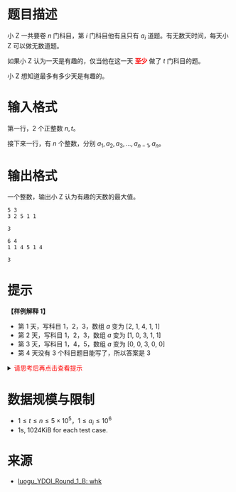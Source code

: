 # 题目描述

小 Z 一共要卷 $n$ 门科目，第 $i$ 门科目他有且只有 $a_i$ 道题。有无数天时间，每天小 Z 可以做无数道题。

如果小 Z 认为一天是有趣的，仅当他在这一天 **<font color="#FF0000">至少</font>** 做了 $t$ 门科目的题。

小 Z 想知道最多有多少天是有趣的。

# 输入格式

第一行，$2$ 个正整数 $n,t$。

接下来一行，有 $n$ 个整数，分别 $a_1,a_2,a_3,\dots,a_{n-1},a_n$。

# 输出格式

一个整数，输出小 Z 认为有趣的天数的最大值。

```input1
5 3 
3 2 5 1 1
```

```output1
3
```

```input2
6 4 
1 1 4 5 1 4
```

```output2
3
```

# 提示
**【样例解释 1】**
* 第 1 天，写科目 1，2，3，数组 $a$ 变为 [2, 1, 4, 1, 1]
* 第 2 天，写科目 1，2，3，数组 $a$ 变为 [1, 0, 3, 1, 1]
* 第 3 天，写科目 1，4，5，数组 $a$ 变为 [0, 0, 3, 0, 0]
* 第 4 天没有 3 个科目题目能写了，所以答案是 3

<details>
<summary><font color="#FF0000">请思考后再点击查看提示</font></summary>

* $C(x)$ 表示至少存在 $x$ 天，可以在每天至少完成 $t$ 个不同科目题目
* 若 $C(x)$ 成立，那么所有的 $x' \le x$，$C(x')$ 也成立，符合二分条件
* 如何判定 $C(x)$ 是否成立呢
* **<font color="#FF0000">对于所有的 $a_i <= x$，必然都可以放到 $x$ 天中某天；对于 $a_i > x$ 的科目，最多只能有 $x$ 道题目可以放到 $x$ 天中，因为对于每个科目，每天最多只会做 1 道题目</font>**

</details>

# 数据规模与限制
* $1\le t\le n\le5\times10^5$，$1\le a_i \le 10^6$
* 1s, 1024KiB for each test case.

# 来源
* [luogu_YDOI_Round_1_B: whk](https://www.luogu.com.cn/problem/T416470?contestId=152504)